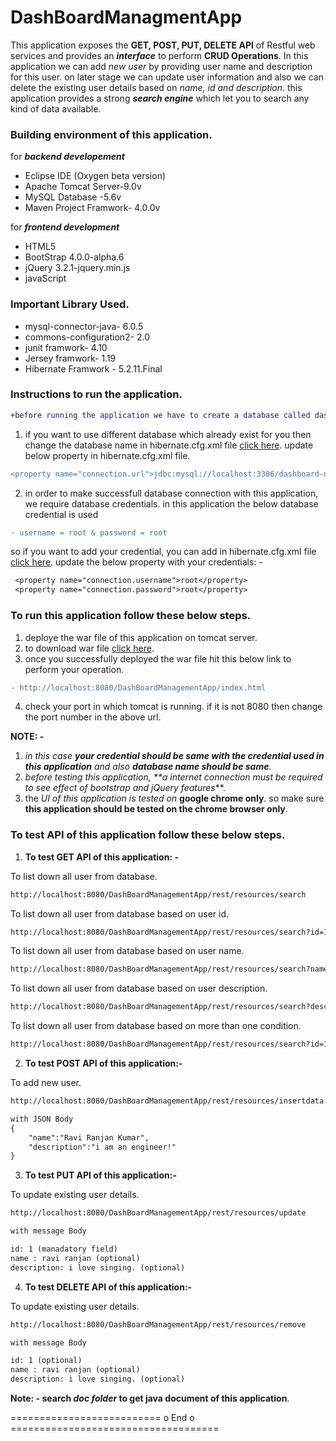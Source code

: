 # DashBoardManagmentApp

This application exposes the **GET, POST, PUT, DELETE API** of Restful web services and provides an **_interface_** to perform **CRUD Operations**.
In this application we can add _new user_ by providing user name and description for this user. on later stage we can update user information and also we can delete the existing user details based on _name, id and description_. this application provides a strong **_search engine_** which let you to search any kind of data available.

### Building environment of this application.

for **_backend developement_**
- Eclipse IDE (Oxygen beta version)
- Apache Tomcat Server-9.0v 
- MySQL Database -5.6v
- Maven Project Framwork- 4.0.0v

for **_frontend development_**
- HTML5
- BootStrap 4.0.0-alpha.6
- jQuery 3.2.1-jquery.min.js
- javaScript

### Important Library Used.
- mysql-connector-java- 6.0.5
- commons-configuration2- 2.0
- junit framwork- 4.10
- Jersey framwork- 1.19
- Hibernate Framwork - 5.2.11.Final

### Instructions to run the application.
```diff
+before running the application we have to create a database called dashboard in mySQL.
```
1. if you want to use different database which already exist for you then change the database name in hibernate.cfg.xml file [click here](https://github.com/ravi115/DashBoardManagmentApp/blob/master/DashBoardManagementApp/src/hibernate.cfg.xml).
update below property in hibernate.cfg.xml file.
```diff
<property name="connection.url">jdbc:mysql://localhost:3306/dashboard-name</property>
```
2. in order to make successfull database connection with this application, we require database credentials. in this application the below database credential is used 
```diff 
- username = root & password = root
```
so if you want to add your credential, you can add in hibernate.cfg.xml file [click here](https://github.com/ravi115/DashBoardManagmentApp/blob/master/DashBoardManagementApp/src/hibernate.cfg.xml). 
update the below property with your credentials: - 
```diff 
 <property name="connection.username">root</property>
 <property name="connection.password">root</property>
 ```

### To run this application follow these below steps.
1. deploye the war file of this application on tomcat server.
2. to download war file [click here](https://github.com/ravi115/DashBoardManagmentApp/blob/master/DashBoardManagementApp.war).
3. once you successfully deployed the war file hit this below link to perform your operation.
  ```diff
- http://localhost:8080/DashBoardManagementApp/index.html
```
4. check your port in which tomcat is running. if it is not 8080 then change the port number in the above url.

**NOTE: -**
1. _in this case **your credential should be same with the credential used in this application** and also **database name should be same**._
2. _before testing this application, **a internet connection must be required to see effect of bootstrap and jQuery features_**.
3. the _UI of this application is tested on_ **google chrome only**. so make sure **this application should be tested on the chrome browser only**. 

### To test API of this application follow these below steps. 
1. **To test GET API of this application: -**

To list down all user from database.
```diff
http://localhost:8080/DashBoardManagementApp/rest/resources/search
```
To list down all user from database based on user id.
```diff
http://localhost:8080/DashBoardManagementApp/rest/resources/search?id=1
```
To list down all user from database based on user name.
```diff
http://localhost:8080/DashBoardManagementApp/rest/resources/search?name=ravi
```

To list down all user from database based on user description.
```diff
http://localhost:8080/DashBoardManagementApp/rest/resources/search?description=i am an engineer!
```
To list down all user from database based on more than one condition.

```diff
http://localhost:8080/DashBoardManagementApp/rest/resources/search?id=1&description=i am an engineer!
```

2. **To test POST API of this application:-**

To add new user.
```diff
http://localhost:8080/DashBoardManagementApp/rest/resources/insertdata

with JSON Body
{
	"name":"Ravi Ranjan Kumar",
	"description":"i am an engineer!"
}
```
3. **To test PUT API of this application:-**

To update existing user details.
```diff
http://localhost:8080/DashBoardManagementApp/rest/resources/update

with message Body

id: 1 (manadatory field)
name : ravi ranjan (optional)
description: i love singing. (optional)
```
4. **To test DELETE API of this application:-**

To update existing user details.
```diff
http://localhost:8080/DashBoardManagementApp/rest/resources/remove

with message Body

id: 1 (optional)
name : ravi ranjan (optional)
description: i love singing. (optional)
```

**Note: - search _doc folder_ to  get java document of this application**.

========================== o End o ====================================
